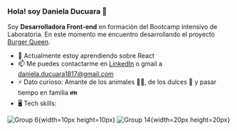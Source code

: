 ### Hola! soy Daniela Ducuara 👋

Soy **Desarrolladora Front-end** en formación del Bootcamp intensivo de Laboratoria. En este momento me encuentro desarrollando el proyecto [Burger Queen](https://github.com/Daniela1421/BOG004-burger-queen-api-client).

- 🌱 Actualmente estoy aprendiendo sobre React
- 📫 Me puedes contactarme en [LinkedIn](www.linkedin.com/in/daniela-ducuara) o gmail a daniela.ducuara1817@gmail.com
- ⚡ Dato curioso: Amante de los animales 🐶🐱, de los dulces 🍬 y pasar tiempo en familia 👪
- 🖥️ Tech skills:

![Group 6](https://user-images.githubusercontent.com/92064924/174198493-eced538a-23d3-44b1-bcd3-06f4efcc6bfe.png){width=10px height=10px}
![Group 14](https://user-images.githubusercontent.com/92064924/174198455-4d4bdbf5-5b6f-4445-a470-9f0029916cf6.png){width=20px height=20px}




